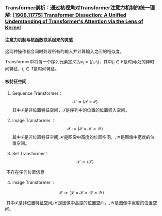 ### Transformer剖析：通过核视角对Transformer注意力机制的统一理解: [[1908.11775\] Transformer Dissection: A Unified Understanding of Transformer's Attention via the Lens of Kernel](https://arxiv.org/abs/1908.11775)

#### 注意力机制与核函数联系起来的灵感

这两种操作都会同时处理所有的输入并计算输入之间的相似度。

Transformer中将每一个序列元素定义为$x_i=(f_i,t_i)$，其中$f_i\in{F}$是时间$i$处的非时间特征，$t_i\in{T}$是时间特征。

#### 核特征空间

1.  Sequence Transformer：
   $$
   \mathcal{X}:=(\mathcal{F}\times\mathcal{T})
   $$
   其中$\mathcal{F}$是非位置特征空间，$\mathcal{T}$是序列中的位置的位置嵌入空间。

2.  Image Transformer ：
   $$
   \mathcal{X}:=(\mathcal{F}\times\mathcal{H}\times\mathcal{W})
   $$
   其中$\mathcal{F}$是非位置特征空间,$\mathcal{H}$是图像中高度的位置空间，,$\mathcal{W}$是图像中宽度的位置空间。

3.  Set Transformer：
   $$
   \mathcal{X}:=(\mathcal{F})
   $$

​	不存在任何位置信息

4.  Image Transformer ：

$$
\mathcal{X}:=(\mathcal{F}\times\mathcal{H}\times\mathcal{W}\times\mathcal{W})
$$

​	其中$\mathcal{F}$是非位置特征空间,$\mathcal{H}$是图像中高度的位置空间，,$\mathcal{W}$是图像中宽度的位置空间。